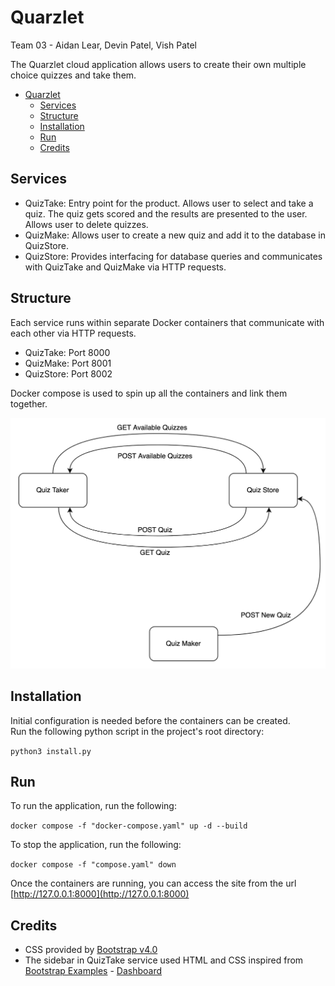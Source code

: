# Quarzlet

Team 03 - Aidan Lear, Devin Patel, Vish Patel  

The Quarzlet cloud application allows users to create their own multiple choice quizzes and take them.  

- [Quarzlet](#quarzlet)
  - [Services](#services)
  - [Structure](#structure)
  - [Installation](#installation)
  - [Run](#run)
  - [Credits](#credits)

## Services  

- QuizTake: Entry point for the product. Allows user to select and take a quiz. The quiz gets scored and the results are presented to the user. Allows user to delete quizzes.
- QuizMake: Allows user to create a new quiz and add it to the database in QuizStore.
- QuizStore: Provides interfacing for database queries and communicates with QuizTake and QuizMake via HTTP requests.

## Structure

Each service runs within separate Docker containers that communicate with each other via HTTP requests.

- QuizTake: Port 8000
- QuizMake: Port 8001
- QuizStore: Port 8002

Docker compose is used to spin up all the containers and link them together.  

![Quarzlet Service Structure](documentation/Diagram-REST-Components.png)

## Installation

Initial configuration is needed before the containers can be created.  
Run the following python script in the project's root directory:  

`python3 install.py`  

## Run

To run the application, run the following:  

`docker compose -f "docker-compose.yaml" up -d --build`  

To stop the application, run the following:

`docker compose -f "compose.yaml" down`  

Once the containers are running, you can access the site from the url  
[http://127.0.0.1:8000](http://127.0.0.1:8000)

## Credits

- CSS provided by [Bootstrap v4.0](https://getbootstrap.com/)
- The sidebar in QuizTake service used HTML and CSS inspired from [Bootstrap Examples](https://getbootstrap.com/docs/4.1/examples/) - [Dashboard](https://getbootstrap.com/docs/4.1/examples/dashboard)
